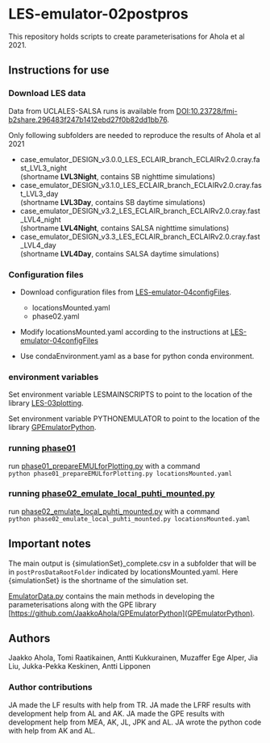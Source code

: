 # LES-emulator-02postpros

This repository holds scripts to create parameterisations for Ahola et al 2021.

## Instructions for use

### Download LES data

Data from UCLALES-SALSA runs is available from [DOI:10.23728/fmi-b2share.296483f247b1412ebd27f0b82dd1bb76](https://fmi.b2share.csc.fi/records/296483f247b1412ebd27f0b82dd1bb76).

Only following subfolders are needed to reproduce the results of Ahola et al 2021
- case_emulator_DESIGN_v3.0.0_LES_ECLAIR_branch_ECLAIRv2.0.cray.fast_LVL3_night  
(shortname **LVL3Night**, contains SB nighttime simulations)
- case_emulator_DESIGN_v3.1.0_LES_ECLAIR_branch_ECLAIRv2.0.cray.fast_LVL3_day  
(shortname **LVL3Day**, contains SB daytime simulations)
- case_emulator_DESIGN_v3.2_LES_ECLAIR_branch_ECLAIRv2.0.cray.fast_LVL4_night  
(shortname **LVL4Night**, contains SALSA nighttime simulations)
- case_emulator_DESIGN_v3.3_LES_ECLAIR_branch_ECLAIRv2.0.cray.fast_LVL4_day  
(shortname **LVL4Day**, contains SALSA daytime simulations)

### Configuration files

- Download configuration files from [LES-emulator-04configFiles](https://github.com/JaakkoAhola/LES-emulator-04configFiles).
	- locationsMounted.yaml
	- phase02.yaml

- Modify locationsMounted.yaml according to the instructions at [LES-emulator-04configFiles](https://github.com/JaakkoAhola/LES-emulator-04configFiles)

- Use condaEnvironment.yaml as a base for python conda environment.

### environment variables

Set environment variable LESMAINSCRIPTS to point to the location of the library [LES-03plotting](https://github.com/JaakkoAhola/LES-03plotting).

Set environment variable PYTHONEMULATOR to point to the location of the library [GPEmulatorPython](https://github.com/JaakkoAhola/GPEmulatorPython).

### running [phase01](phase01_prepareEMULforPlotting.py)

run [phase01_prepareEMULforPlotting.py](phase01_prepareEMULforPlotting.py) with a command  
`python phase01_prepareEMULforPlotting.py locationsMounted.yaml`

### running [phase02_emulate_local_puhti_mounted.py](phase02)

run [phase02_emulate_local_puhti_mounted.py](phase02_emulate_local_puhti_mounted.py) with a command  
`python phase02_emulate_local_puhti_mounted.py locationsMounted.yaml`


## Important notes

The main output is {simulationSet}_complete.csv in a subfolder that will be in `postProsDataRootFolder` indicated by locationsMounted.yaml. Here {simulationSet} is the shortname of the simulation set.


[EmulatorData.py](EmulatorData.py) contains the main methods in developing the parameterisations along with the GPE library [https://github.com/JaakkoAhola/GPEmulatorPython](GPEmulatorPython).


## Authors

Jaakko Ahola,  Tomi Raatikainen, Antti Kukkurainen, Muzaffer Ege Alper, Jia Liu, Jukka-Pekka Keskinen, Antti Lipponen

### Author contributions

JA made the LF results with help from TR.
JA made the LFRF results with development help from AL and AK.
JA made the GPE results with development help from MEA, AK, JL, JPK and AL.
JA wrote the python code with help from AK and AL.
